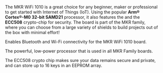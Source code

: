 <FeatureDescription>

The MKR WiFi 1010 is a great choice for any beginner, maker or professional to get started with Internet of Things (IoT). Using the popular **Arm® Cortex®-M0 32-bit SAMD21** processor, it also features the  and the **ECC508** crypto-chip for security. The board is part of the MKR family, where you can choose from a large variety of shields to build projects out of the box with minimal effort!

</FeatureDescription>

<FeatureList>

<Feature title="u-blox NINA-W102" image="wifi-bluetooth">

Enables Bluetooth and Wi-Fi connectivity for the MKR WiFi 1010 board.

<FeatureLink title="Datasheet" url="https://content.arduino.cc/assets/Arduino_NINA-W10_DataSheet_%28UBX-17065507%29.pdf"/>

</Feature>


<Feature title="Cortex-M0 32-bit SAMD21" image="core">

  The powerful, low-power processor that is used in all MKR Family boards.

  <FeatureLink title="Datasheet" url="https://content.arduino.cc/assets/mkr-microchip_samd21_family_full_datasheet-ds40001882d.pdf"/>
</Feature>


<Feature title="ATECC508 crypto chip" image="crypto-chip">

  The ECC508 crypto chip makes sure your data remains secure and private, and can store up to 16 keys in an EEPROM array.

  <FeatureLink title="Datasheet" url="/resources/datasheets/ATECC508A-datasheet.pdf" download blank/>
</Feature>
</FeatureList>

